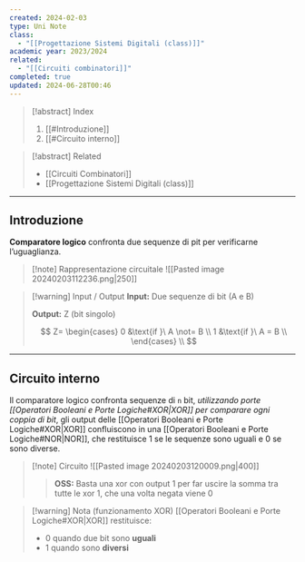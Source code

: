 ```yaml
---
created: 2024-02-03
type: Uni Note
class:
  - "[[Progettazione Sistemi Digitali (class)]]"
academic year: 2023/2024
related:
  - "[[Circuiti combinatori]]"
completed: true
updated: 2024-06-28T00:46
---
```

>[!abstract] Index
>1. [[#Introduzione]]
>2. [[#Circuito interno]]

>[!abstract] Related
>- [[Circuiti Combinatori]]
>- [[Progettazione Sistemi Digitali (class)]]

---
## Introduzione

**Comparatore logico** confronta due sequenze di pit per verificarne l’uguaglianza.

>[!note] Rappresentazione circuitale
>![[Pasted image 20240203112236.png|250]]

>[!warning] Input / Output
>**Input:** Due sequenze di bit (A e B)
>
>**Output:** Z (bit singolo)
>
>$$
>Z= \begin{cases}
>0 &\text{if }\ A \not= B \\
>1 &\text{if }\ A = B \\
>\end{cases} \\
>$$

---
## Circuito interno

Il comparatore logico confronta sequenze di `n` bit, *utilizzando porte [[Operatori Booleani e Porte Logiche#XOR|XOR]] per comparare ogni coppia di bit*, gli output delle [[Operatori Booleani e Porte Logiche#XOR|XOR]] confluiscono in una [[Operatori Booleani e Porte Logiche#NOR|NOR]], che restituisce 1 se le sequenze sono uguali e 0 se sono diverse.

>[!note] Circuito
>![[Pasted image 20240203120009.png|400]]
>
>>**OSS:** Basta una xor con output 1 per far uscire la somma tra tutte le xor 1, che una volta negata viene 0

>[!warning] Nota (funzionamento XOR)
> [[Operatori Booleani e Porte Logiche#XOR|XOR]] restituisce: 
>- 0 quando due bit sono **uguali** 
>- 1 quando sono **diversi**
